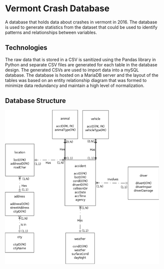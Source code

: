# Vermont Crash Database

A database that holds data about crashes in vermont in 2016. The database is used
to generate statistics from the dataset that could be used to identify patterns and
relationships between variables.

## Technologies

The raw data that is stored in a CSV is sanitized using the Pandas library in Python
and separate CSV files are generated for each table in the database design. The generated
CSVs are used to import data into a mySQL database. The database is hosted on a MariaDB server
and the layout of the tables was based on an entity relationship diagram that was formed to 
minimize data redundancy and maintain a high level of normalization.

## Database Structure
![ERD](https://github.com/Bressette/crashDatabaseProject/blob/master/Database%20Design%20Docs/ERD.png)
